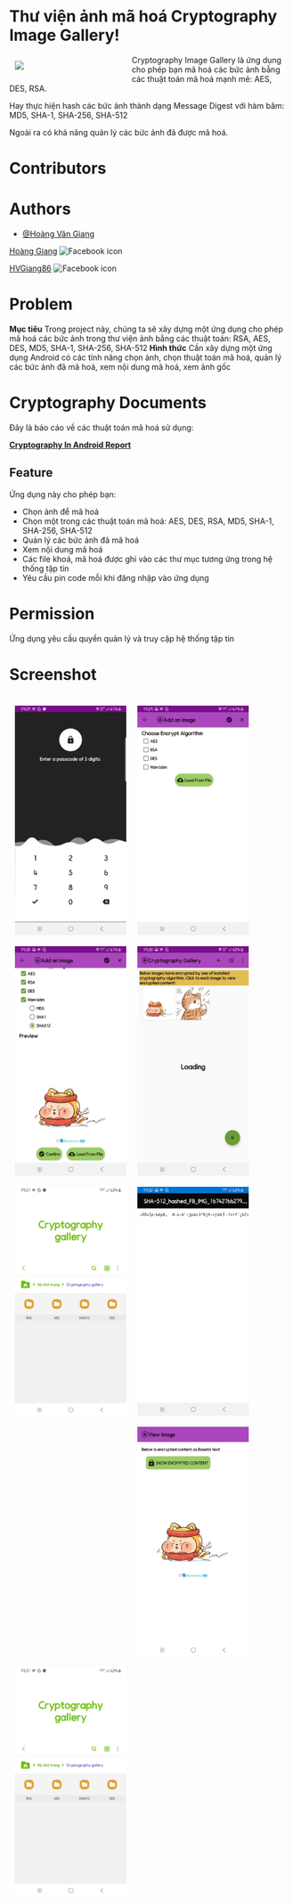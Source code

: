 # Thư viện ảnh mã hoá Cryptography Image Gallery!

<img src="https://i.imgur.com/VMTIUCj.png" align="left"
width="200" hspace="10" vspace="10">

Cryptography Image Gallery là ứng dụng cho phép bạn mã hoá các bức ảnh bằng các thuật toán mã hoá mạnh mẽ: AES, DES, RSA.

Hay thực hiện hash các bức ảnh thành dạng Message Digest với hàm băm: MD5, SHA-1, SHA-256, SHA-512

Ngoài ra có khả năng quản lý các bức ảnh đã được mã hoá.
  
# Contributors

# Authors
 - [@Hoàng Văn Giang](https://github.com/HVgiang86/student-management-utt)
 
 <a href="https://www.facebook.com/HVGiang86">Hoàng Giang</a>
<img alt="Facebook icon" height="20"
        src="https://cdn-icons-png.flaticon.com/512/124/124010.png"/>
<p align="left">
    
<a href="https://github.com/HVgiang86">HVGiang86</a>
<img alt="Facebook icon" height="20"
        src="https://cdn-icons-png.flaticon.com/512/25/25231.png"/>
<p align="left">
 
# Problem
**Mục tiêu**
Trong project này, chúng ta sẽ xây dựng một ứng dụng cho phép mã hoá các bức ảnh trong thư viện ảnh bằng các thuật toán: RSA, AES, DES, MD5, SHA-1, SHA-256, SHA-512
**Hình thức**
Cần xây dựng một ứng dụng Android có các tính năng chọn ảnh, chọn thuật toán mã hoá, quản lý các bức ảnh đã mã hoá, xem nội dung mã hoá, xem ảnh gốc

# Cryptography Documents

Đây là báo cáo về các thuật toán mã hoá sử dụng:

<a href="https://hvgiang86.notion.site/M-ho-0c7639e7a5374ef3b3618bfd50ff0f53"><b>Cryptography In Android Report</b></a>

## Feature
Ứng dụng này cho phép bạn:

 - Chọn ảnh để mã hoá
 - Chọn một trong các thuật toán mã hoá: AES, DES, RSA, MD5, SHA-1, SHA-256, SHA-512
 - Quản lý các bức ảnh đã mã hoá
 - Xem nội dung mã hoá
 - Các file khoá, mã hoá được ghi vào các thư mục tương ứng trong hệ thống tập tin
 - Yêu cầu pin code mỗi khi đăng nhập vào ứng dụng

# Permission
Ứng dụng yêu cầu quyền quản lý và truy cập hệ thống tập tin

# Screenshot

<img src="./Screenshot/1.jpg" align="left"
width="200" hspace="10" vspace="10">
<img src="./Screenshot/2.jpg" align="left"
width="200" hspace="10" vspace="10">
<img src="./Screenshot/3.jpg" align="left"
width="200" hspace="10" vspace="10">
<img src="./Screenshot/4.jpg" align="left"
width="200" hspace="10" vspace="10">
- 
<img src="./Screenshot/5.jpg" align="left"
width="200" hspace="10" vspace="10">
<img src="./Screenshot/6.jpg" align="left"
width="200" hspace="10" vspace="10">
<img src="./Screenshot/7.jpg" align="left"
width="200" hspace="10" vspace="10">
<img src="./Screenshot/8.jpg" align="left"
width="200" hspace="10" vspace="10">

